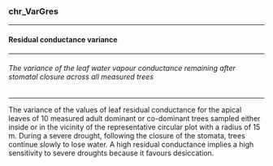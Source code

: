 ### chr_VarGres



------
#### Residual conductance variance



------
###### The variance of the leaf water vapour conductance remaining after stomatal closure across all measured trees



------
The variance of the values of leaf residual conductance for the apical leaves of 10 measured adult dominant or co-dominant trees sampled either inside or in the vicinity of the representative circular plot with a radius of 15 m. During a severe drought, following the closure of the stomata, trees continue slowly to lose water. A high residual conductance implies a high sensitivity to severe droughts because it favours desiccation.